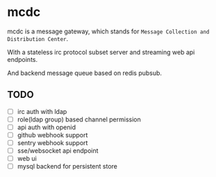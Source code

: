 # mcdc

mcdc is a message gateway, which stands for `Message Collection and Distribution Center`.

With a stateless irc protocol subset server and streaming web api endpoints.

And backend message queue based on redis pubsub.

## TODO

- [ ] irc auth with ldap
- [ ] role(ldap group) based channel permission
- [ ] api auth with openid
- [ ] github webhook support
- [ ] sentry webhook support
- [ ] sse/websocket api endpoint
- [ ] web ui
- [ ] mysql backend for persistent store
